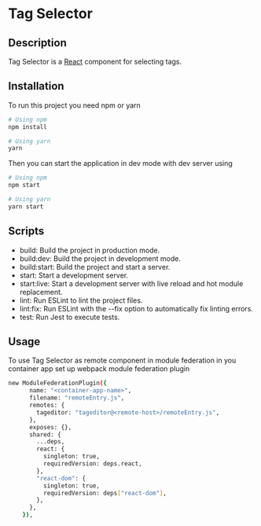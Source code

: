 # Tag Selector

## Description

Tag Selector is a [React](https://reactjs.org/) component for selecting tags.

## Installation

To run this project you need npm or yarn

```bash
# Using npm
npm install

# Using yarn
yarn
```

Then you can start the application in dev mode with dev server using

```bash
# Using npm
npm start

# Using yarn
yarn start
```

## Scripts
* build: Build the project in production mode.
* build:dev: Build the project in development mode.
* build:start: Build the project and start a server.
* start: Start a development server.
* start:live: Start a development server with live reload and hot module replacement.
* lint: Run ESLint to lint the project files.
* lint:fix: Run ESLint with the --fix option to automatically fix linting errors.
* test: Run Jest to execute tests.

## Usage

To use Tag Selector as remote component in module federation in you container app set up webpack module federation plugin

```bash
new ModuleFederationPlugin({
      name: "<container-app-name>",
      filename: "remoteEntry.js",
      remotes: {
        tageditor: "tageditor@<remote-host>/remoteEntry.js",
      },
      exposes: {},
      shared: {
        ...deps,
        react: {
          singleton: true,
          requiredVersion: deps.react,
        },
        "react-dom": {
          singleton: true,
          requiredVersion: deps["react-dom"],
        },
      },
    }),
